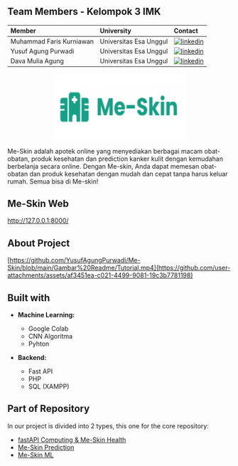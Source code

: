 ## Team Members - Kelompok 3 IMK
|          Member           |University              | Contact            |
| :------------------------ | :-------------------   | :----------------- |
| Muhammad Faris Kurniawan | Universitas Esa Unggul | [![linkedin](https://img.shields.io/badge/linkedin-0A66C2?style=for-the-badge&logo=linkedin&logoColor=white)](https://www.linkedin.com/in/muhammada-faris-kurniawan/)
| Yusuf Agung Purwadi | Universitas Esa Unggul | [![linkedin](https://img.shields.io/badge/linkedin-0A66C2?style=for-the-badge&logo=linkedin&logoColor=white)](https://www.linkedin.com/in/yusuf-agung-a1b611333/)
| Dava Mulia Agung | Universitas Esa Unggul | [![linkedin](https://img.shields.io/badge/linkedin-0A66C2?style=for-the-badge&logo=linkedin&logoColor=white)](https://www.linkedin.com/in/dava-mulia-agung-noviandra-04889a352/)

<p align="center">
  <img src="https://github.com/YusufAgungPurwadi/Me-Skin/blob/main/Gambar%20Readme/Profile%20Me-Skin.png"<img width="300" height="150" alt="Profile Me-Skin" src="https://github.com/user-attachments/assets/3c0cf0bd-85a8-4a09-bf5b-14babfc9e2f2" />
</p>

Me-Skin adalah apotek online yang menyediakan berbagai macam obat-obatan, produk kesehatan dan prediction kanker kulit dengan kemudahan berbelanja secara online. Dengan Me-skin, Anda dapat memesan obat-obatan dan produk kesehatan dengan mudah dan cepat tanpa harus keluar rumah. Semua bisa di Me-skin!

## Me-Skin Web
http://127.0.0.1:8000/
  
## About Project
[https://github.com/YusufAgungPurwadi/Me-Skin/blob/main/Gambar%20Readme/Tutorial.mp4](https://github.com/user-attachments/assets/af3451ea-c021-4499-9081-19c3b7781198)

## Built with

- **Machine Learning:**
  - Google Colab
  - CNN Algoritma
  - Pyhton
    
- **Backend:**
  - Fast API
  - PHP
  - SQL (XAMPP)
     
## Part of Repository

In our project is divided into 2 types, this one for the core repository:
  - [fastAPI Computing & Me-Skin Health](https://github.com/YusufAgungPurwadi/Me-Skin/tree/main/Me-Skin%20ML)
  - [Me-Skin Prediction](https://github.com/YusufAgungPurwadi/Me-Skin/tree/main/Me-Skin%20Prediction)
  - [Me-Skin ML](https://github.com/YusufAgungPurwadi/Me-Skin/tree/main/Me-Skin%20ML)
